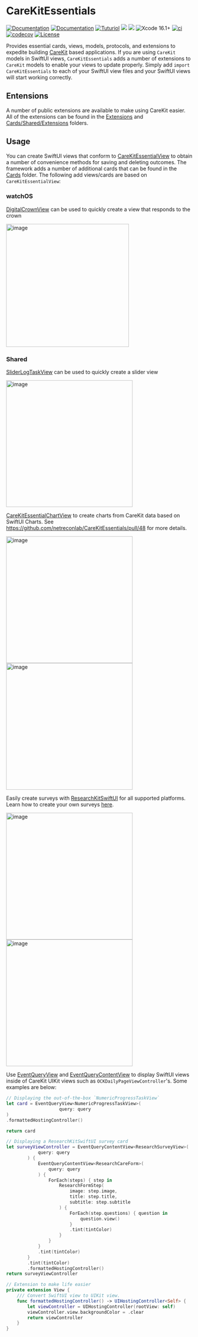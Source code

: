 # CareKitEssentials

[![Documentation](https://img.shields.io/badge/read_-iOS_docs-2196f3.svg)](https://swiftpackageindex.com/netreconlab/CareKitEssentials/documentation/)
[![Documentation](https://img.shields.io/badge/read_-watchOS_docs-2196f3.svg)](https://netreconlab.github.io/CareKitEssentials/release/documentation/carekitessentials/)
[![Tuturiol](https://img.shields.io/badge/read_-tuturials-2196f3.svg)](https://netreconlab.github.io/CareKitEssentials/release/tutorials/carekitessentials/)
[![](https://img.shields.io/endpoint?url=https%3A%2F%2Fswiftpackageindex.com%2Fapi%2Fpackages%2Fnetreconlab%2FCareKitEssentials%2Fbadge%3Ftype%3Dswift-versions)](https://swiftpackageindex.com/netreconlab/CareKitEssentials)
[![](https://img.shields.io/endpoint?url=https%3A%2F%2Fswiftpackageindex.com%2Fapi%2Fpackages%2Fnetreconlab%2FCareKitEssentials%2Fbadge%3Ftype%3Dplatforms)](https://swiftpackageindex.com/netreconlab/CareKitEssentials)
![Xcode 16.1+](https://img.shields.io/badge/xcode-13.2%2B-blue.svg)
[![ci](https://github.com/netreconlab/CareKitEssentials/actions/workflows/ci.yml/badge.svg)](https://github.com/netreconlab/CareKitEssentials/actions/workflows/ci.yml)
[![codecov](https://codecov.io/gh/netreconlab/CareKitEssentials/branch/main/graph/badge.svg?token=o1iDOdx3Sz)](https://codecov.io/gh/netreconlab/CareKitEssentials)
[![License](https://img.shields.io/badge/license-Apache%202.0-blue.svg)](https://github.com/netreconlab/ParseCareKit/#license)

Provides essential cards, views, models, protocols, and extensions to expedite building [CareKit](https://github.com/carekit-apple/CareKit) based applications. If you are using `CareKit` models in SwiftUI views, `CareKitEssentials` adds a number of extensions to `CareKit` models to enable your views to update properly. Simply add `import CareKitEssentials` to each of your SwiftUI view files and your SwiftUI views will start working correctly.

## Entensions
A number of public extensions are available to make using CareKit easier. All of the extensions can be found in the [Extensions](https://github.com/netreconlab/CareKitEssentials/tree/main/Sources/CareKitEssentials/Extensions) and [Cards/Shared/Extensions](https://github.com/netreconlab/CareKitEssentials/tree/main/Sources/CareKitEssentials/Cards/Shared/Extensions) folders.

## Usage
You can create SwiftUI views that conform to [CareKitEssentialView](https://github.com/netreconlab/CareKitEssentials/blob/main/Sources/CareKitEssentials/Cards/Shared/CareKitEssentialView.swift) to obtain a number of convenience methods for saving and deleting outcomes. The framework adds a number of additional cards that can be found in the [Cards](https://github.com/netreconlab/CareKitEssentials/tree/main/Sources/CareKitEssentials/Cards) folder. The following add views/cards are based on `CareKitEssentialView`:

### watchOS
[DigitalCrownView](https://github.com/netreconlab/CareKitEssentials/blob/main/Sources/CareKitEssentials/Cards/watchOS/DigitalCrown/DigitalCrownView.swift) can be used to quickly create a view that responds to the crown

<img width="332" alt="image" src="https://github.com/netreconlab/CareKitEssentials/assets/8621344/02023682-75f4-4dff-a575-fa3ffd213cc3">

### Shared
[SliderLogTaskView](https://github.com/netreconlab/CareKitEssentials/blob/main/Sources/CareKitEssentials/Cards/iOS/SliderLog/SliderLogTaskView.swift) can be used to quickly create a slider view

<img width="342" alt="image" src="https://github.com/netreconlab/CareKitEssentials/assets/8621344/3efb4226-50e2-41e1-beef-91bc84cc7d63">

[CareKitEssentialChartView](https://github.com/netreconlab/CareKitEssentials/blob/main/Sources/CareKitEssentials/Cards/Shared/Chart/CareKitEssentialChartView.swift) to create charts from CareKit data based on SwiftUI Charts. See https://github.com/netreconlab/CareKitEssentials/pull/48 for more details.

<img width="342" alt="image" src="https://github.com/user-attachments/assets/5aca133c-21f7-4a7d-b99d-36e7edab4c9c"><img width="342" alt="image" src="https://github.com/user-attachments/assets/4a4f4e52-91dc-4cba-8215-d01433d190c1">

Easily create surveys with [ResearchKitSwiftUI](https://github.com/ResearchKit/ResearchKit/pull/1585) for all supported platforms. Learn how to create your own surveys [here](https://github.com/netreconlab/CareKitEssentials/pull/41).

<img width="342" alt="image" src="https://github.com/user-attachments/assets/90e3eca8-4cea-4148-834d-2c595577fddd">
<img width="342" alt="image" src="https://github.com/user-attachments/assets/54352f9a-481a-4368-ac1c-c18e46d1d667">

Use [EventQueryView](https://github.com/netreconlab/CareKitEssentials/blob/main/Sources/CareKitEssentials/Cards/Shared/EventViews/EventQueryView.swift) and [EventQueryContentView](https://github.com/netreconlab/CareKitEssentials/blob/main/Sources/CareKitEssentials/Cards/Shared/EventViews/EventQueryContentView.swift) to display SwiftUI views inside of CareKit UIKit views such as `OCKDailyPageViewController`'s. Some examples are below:

```swift
// Displaying the out-of-the-box `NumericProgressTaskView`
let card = EventQueryView<NumericProgressTaskView>(
					query: query
)
.formattedHostingController()

return card

// Displaying a ResearchKitSwiftUI survey card
let surveyViewController = EventQueryContentView<ResearchSurveyView>(
			query: query
		) {
			EventQueryContentView<ResearchCareForm>(
				query: query
			) {
				ForEach(steps) { step in
					ResearchFormStep(
						image: step.image,
						title: step.title,
						subtitle: step.subtitle
					) {
						ForEach(step.questions) { question in
							question.view()
						}
						.tint(tintColor)
					}
				}
			}
			.tint(tintColor)
		}
		.tint(tintColor)
		.formattedHostingController()
return surveyViewController

// Extension to make life easier
private extension View {
    /// Convert SwiftUI view to UIKit view.
    func formattedHostingController() -> UIHostingController<Self> {
        let viewController = UIHostingController(rootView: self)
        viewController.view.backgroundColor = .clear
        return viewController
    }
}
```
